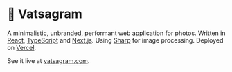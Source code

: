 # 📸 Vatsagram

A minimalistic, unbranded, performant web application for photos. Written in
[React](https://reactjs.org), [TypeScript](https://www.typescriptlang.org) and
[Next.js](https://nextjs.org/docs). Using
[Sharp](https://github.com/lovell/sharp) for image processing. Deployed on
[Vercel](https://vercel.com/).

See it live at [vatsagram.com](https://vatsagram.com).
